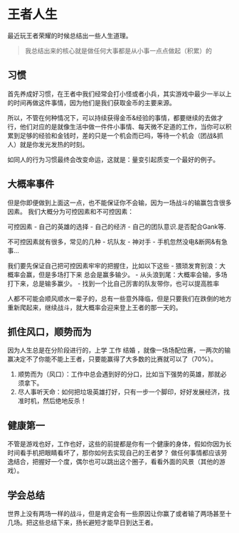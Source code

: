 # 王者人生

最近玩王者荣耀的时候总结出一些人生道理。
> 我总结出来的核心就是做任何大事都是从小事一点点做起（积累）的

## 习惯
首先养成好习惯，在王者中我们经常会打小怪或者小兵，其实游戏中最少一半以上的时间再做这件事情，因为他们是我们获取金币的主要来源。

所以，不管在何种情况下，可以持续获得金币&经验的事情，都要继续的去做才行，他们对应的是就像生活中做一件件小事情、每天微不足道的工作，当你可以积累到足够的经验和金钱时，差的只是一个机会而已吗，等待一个机会（团战&抓人）就是你发光发热的时刻。

如同人的行为习惯最终会改变命运，这就是：量变引起质变一个最好的例子。

## 大概率事件

但是你即便做到上面这一点，也不能保证你不会输，因为一场战斗的输赢包含很多因素。
我们大概分为可控因素和不可控因素：

可控因素
    - 自己的英雄的选择
    - 自己的经济
    - 自己的团队意识.是否配合Gank等.

不可控因素就有很多，常见的几种
    - 坑队友
    - 神对手
    - 手机忽然没电&断网&有急事...

我们要先保证自己把可控因素牢牢的把握住，比如以下这些
    - 猥琐发育别浪：大概率会赢，但是多场打下来 总会是赢多输少。
    - 从头浪到尾：大概率会输，多场打下来，总是输多赢少。
    - 找到一个比自己厉害的队友带你，也可以提高胜率

人都不可能会顺风顺水一辈子的，总有一些意外降临，但是只要我们在跌倒的地方重新爬起来，继续战斗，就大概率会迎来登上王者的那一天的。

## 抓住风口，顺势而为
因为人生总是在分阶段进行的，上学 工作 结婚 ，就像一场场配位赛，一两次的输赢决定不了你能不能上王者，只要能赢得了大多数的比赛就可以了（70%）。
1. 顺势而为（风口）：工作中总会遇到好的分口，比如当下强势的英雄，那就必须拿下。
2. 尽人事听天命：如何把垃圾英雄打好，只有一步一个脚印，好好发展经济，找准时机，然后绝地反杀！

## 健康第一
不管是游戏也好，工作也好，这些的前提都是你有一个健康的身体，假如你因为长时间看手机把眼睛看坏了，那你如何去实现自己的王者梦？
做任何事情都应该劳逸结合，把握好一个度，偶尔也可以跳出这个圈子，看看外面的风景（其他的游戏）。

## 学会总结
世界上没有两场一样的战斗，但是肯定会有一些原因让你赢了或者输了两场甚至十几场。把这些总结下来，扬长避短才能早日到达王者。